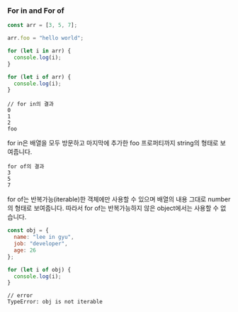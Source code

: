 ### For in and For of

```javascript
const arr = [3, 5, 7];

arr.foo = "hello world";

for (let i in arr) {
  console.log(i);
}

for (let i of arr) {
  console.log(i);
}
```

```console
// for in의 결과
0
1
2
foo
```

for in은 배열을 모두 방문하고 마지막에 추가한 foo 프로퍼티까지 string의 형태로 보여줍니다.

```console
for of의 결과
3
5
7
```

for of는 반복가능(iterable)한 객체에만 사용할 수 있으며 배열의 내용 그대로 number의 형태로 보여줍니다.
따라서 for of는 반복가능하지 않은 object에서는 사용할 수 없습니다.

```javascript
const obj = {
  name: "lee in gyu",
  job: "developer",
  age: 26
};

for (let i of obj) {
  console.log(i);
}
```

```console
// error
TypeError: obj is not iterable
```
